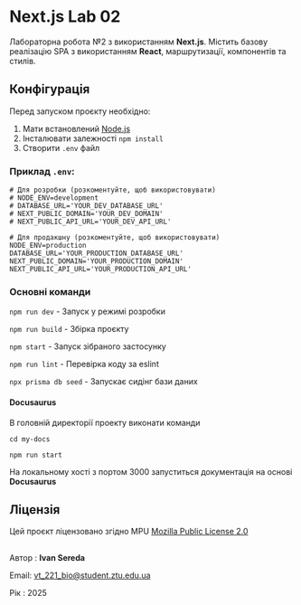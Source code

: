 # Next.js Lab 02

Лабораторна робота №2 з використанням **Next.js**. Містить базову реалізацію SPA з використанням **React**, маршрутизації, компонентів та стилів. 

## Конфігурація

Перед запуском проєкту необхідно:

1. Мати встановлений [Node.js](https://nodejs.org/)
2. Інсталювати залежності ```npm install```
3. Створити `.env` файл


### Приклад `.env`:

```
# Для розробки (розкоментуйте, щоб використовувати)
# NODE_ENV=development
# DATABASE_URL='YOUR_DEV_DATABASE_URL'
# NEXT_PUBLIC_DOMAIN='YOUR_DEV_DOMAIN'
# NEXT_PUBLIC_API_URL='YOUR_DEV_API_URL'

# Для продакшну (розкоментуйте, щоб використовувати)
NODE_ENV=production
DATABASE_URL='YOUR_PRODUCTION_DATABASE_URL'
NEXT_PUBLIC_DOMAIN='YOUR_PRODUCTION_DOMAIN'
NEXT_PUBLIC_API_URL='YOUR_PRODUCTION_API_URL'
```

### Основні команди

```npm run dev``` -	Запуск у режимі розробки

```npm run build``` -	Збірка проєкту

```npm start``` - Запуск зібраного застосунку

```npm run lint``` - Перевірка коду за eslint

```npx prisma db seed``` - Запускає сидінг бази даних

#### Docusaurus

В головній директорії проекту виконати команди 

```cd my-docs```

```npm run start```

На локальному хості з портом 3000 запуститься документація на основі **Docusaurus**  


## Ліцензія
Цей проєкт ліцензовано згідно MPU [Mozilla Public License 2.0](./LICENSE)
##
Автор : **Ivan Sereda**

Email: [vt_221_bio@student.ztu.edu.ua]()

Рік : 2025